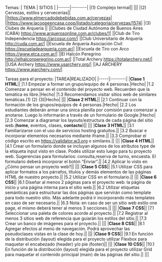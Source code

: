 Temas:
| TEMA | SITIOS |
|------|--------|
|(1) Complejo termal||
|||
|(2) Cervezas, estilos y cervecerías||
||https://www.elmercadodebebidas.com.ar/cervezas|
||https://www.lacoopeencasa.coop/listado/categoria/cervezas/1574|
|(3) Clubes de Arquería ||
||Clubes de Ciudad Autónoma de Buenos Aires (CABA) https://www.arquerosonline.com.ar/clubes/1|
||Club de Tiro Independencia https://arcosur.com/|
||Club Universitario de Arquería http://cuda.com.ar/|
||Escuela de Arquería Asociación Civil https://escueladearqueria.com.ar/|
||Escuela de Tiro con Arco https://www.etca.com.ar/|
||El Halcón Peregrino http://elhalconperegrino.com.ar/|
||Total Archery https://totalarchery.net/|
||USA Archery https://www.usarchery.org/|
||AJ ARCHERY https://www.ajarchery.com/|


Tareas para el proyecto:
|TAREA|REALIZADO|
|-----|:-------:|
|**Clase 1 HTML**||
|1.1 Empezar a formar un grupo/equipo de 4 personas.|Hecho|
|1.2 Comenzar a pensar en el contenido del proyecto web. Recuerden que la temática es libre.|Hecho|
|1.3 Recomendamos visitar sitios web de similares temáticas.(1) (2) (3)|Hecho|
|||
|**Clase 2 HTML**||
|2.1 Continuar con la formación de los grupos/equipos de 4 personas.|Hecho|
|2.2 Los estudiantes deberán armar una única planilla por comisión para comenzar a anotarse. Luego lo informarán a través de un formulario de Google.|Hecho|
|2.3 Comenzar a diagramar los layouts/estructura de cada página del sitio web.(**home**, eventos, clases, **contacto**)||
|||
|**Clase 3 HTML**||
|3.1 Familiarizarse con el uso de servicios hosting gratuitos.||
|3.2 Buscar e incorporar elementos necesarios mediante iframe.||
|3.3 Comprobar el código escrito en https://validator.w3.org o similares.||
|||
|**Clase 4 HTML**||
|4.1 Crear un formulario donde se incluyan algunos de los atributos type de la etiqueta input visto en clase. Podés utilizar esto luego para tu proyecto web. Sugerencias para formularios: consulta,reserva de turno, encuesta. El formulario deberá incorporar el botón “Enviar”.||
|4.2 Aplicar lo visto en ¿Cómo pensar un proyecto web?||
|||
|**Clase 5 CSS**||
|5.1 Utilizar CSS para aplicar formatos a los párrafos, títulos y demás elementos de las páginas HTML de nuestro proyecto.||
|5.2 Utilizar CSS en el formulario.||
|||
|**Clase 6 CSS**||
|6.1 Diseñar al menos 2 páginas para el proyecto web: la página de inicio y una página interna para el sitio web.||
|6.2 Utilizar etiquetas semánticas para estructurar las dos páginas que servirán como template para todo nuestro sitio. Más adelante podrá ir incorporando más templates en caso de ser necesario.||
|6.3 Nota: en caso de ser un sitio web estilo one page, el mismo deberá tener al menos 3 secciones.||
|||
|**Clase 7 CSS**||
|7.1 Seleccionar una paleta de colores acorde al proyecto.||
|7.2 Registrar al menos 3 sitios web de referencia que guiarán los estilos del sitio.||
|7.3 Crear un banco de imágenes para el proyecto.||
|||
|**Clase 8 CSS**||
|8.1 Agregar efectos al menú de navegación. Podrá aprovechar las pseudoclases vistas en la clase de hoy.||
|||
|**Clase 9 CSS**||
|9.1 En función de la distribución (layout) elegida para el proyecto utilizar Flexbox para maquetar el encabezado (header) y/o pie (footer)||
|||
|**Clase 10 CSS**||
|10.1 En función de la distribución (layout) elegida para el proyecto utilizar Grid para maquetar el contenido principal (main) de las páginas del sitio.||
|||

